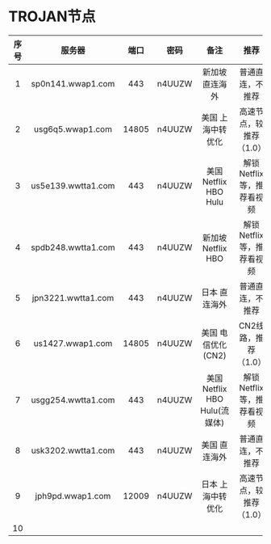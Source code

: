 # TROJAN节点


|序号   |服务器              |端口|密码    |备注|推荐|
|:--:|:-----------------:|:-:|:-----:|:--:|:--:|
|1|sp0n141.wwap1.com|443|n4UUZW| 新加坡 直连海外 |普通直连，不推荐|
|2|usg6q5.wwap1.com |14805|n4UUZW  |美国 上海中转优化|高速节点，较推荐（1.0） |
|3|us5e139.wwtta1.com|443|n4UUZW  |美国 Netflix HBO Hulu|解锁Netflix等，推荐看视频 |
|4|spdb248.wwtta1.com|443|n4UUZW  |新加坡 Netflix HBO|解锁Netflix等，推荐看视频|
|5|jpn3221.wwtta1.com |443|n4UUZW  |日本 直连海外|普通直连，不推荐|
|6|us1427.wwap1.com|14805|n4UUZW|美国 电信优化(CN2)|CN2线路，推荐（1.0）|
|7|usgg254.wwtta1.com|443|n4UUZW|美国 Netflix HBO Hulu(流媒体)|解锁Netflix等，推荐看视频|
|8|usk3202.wwtta1.com|443|n4UUZW|美国 直连海外|普通直连，不推荐|
|9|jph9pd.wwap1.com|12009|n4UUZW|日本 上海中转优化|高速节点，较推荐（1.0）|
|10||||||
